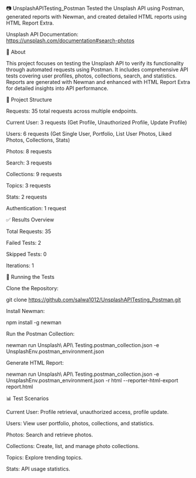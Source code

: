 📷 UnsplashAPITesting_Postman
Tested the Unsplash API using Postman, generated reports with Newman, and created detailed HTML reports using HTML Report Extra.

Unsplash API Documentation: https://unsplash.com/documentation#search-photos

📄 About

This project focuses on testing the Unsplash API to verify its functionality through automated requests using Postman. It includes comprehensive API tests covering user profiles, photos, collections, search, and statistics. Reports are generated with Newman and enhanced with HTML Report Extra for detailed insights into API performance.


🔧 Project Structure

Requests: 35 total requests across multiple endpoints.

Current User: 3 requests (Get Profile, Unauthorized Profile, Update Profile)

Users: 6 requests (Get Single User, Portfolio, List User Photos, Liked Photos, Collections, Stats)

Photos: 8 requests

Search: 3 requests

Collections: 9 requests

Topics: 3 requests

Stats: 2 requests

Authentication: 1 request

✅ Results Overview

Total Requests: 35

Failed Tests: 2

Skipped Tests: 0

Iterations: 1

🚀 Running the Tests

Clone the Repository:

git clone https://github.com/salwa1012/UnsplashAPITesting_Postman.git

Install Newman:

npm install -g newman

Run the Postman Collection:

newman run Unsplash\ API\ Testing.postman_collection.json -e UnsplashEnv.postman_environment.json

Generate HTML Report:

newman run Unsplash\ API\ Testing.postman_collection.json -e UnsplashEnv.postman_environment.json -r html --reporter-html-export report.html

📊 Test Scenarios

Current User: Profile retrieval, unauthorized access, profile update.

Users: View user portfolio, photos, collections, and statistics.

Photos: Search and retrieve photos.

Collections: Create, list, and manage photo collections.

Topics: Explore trending topics.

Stats: API usage statistics.
